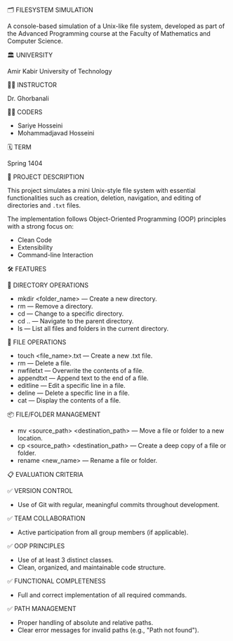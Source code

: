 
🗂️ FILESYSTEM SIMULATION

A console-based simulation of a Unix-like file system, developed as part of the Advanced Programming course at the Faculty of Mathematics and Computer Science.

🏛️ UNIVERSITY

Amir Kabir University of Technology

👨‍🏫 INSTRUCTOR

Dr. Ghorbanali

👨‍💻 CODERS
- Sariye Hosseini
- Mohammadjavad Hosseini

🗓️ TERM

Spring 1404

📘 PROJECT DESCRIPTION

This project simulates a mini Unix-style file system with essential functionalities such as creation, deletion, navigation, and editing of directories and `.txt` files.

The implementation follows Object-Oriented Programming (OOP) principles with a strong focus on:
- Clean Code
- Extensibility
- Command-line Interaction

🛠️ FEATURES

📁 DIRECTORY OPERATIONS
- mkdir <path> <folder_name> — Create a new directory.
- rm <path> — Remove a directory.
- cd <path> — Change to a specific directory.
- cd .. — Navigate to the parent directory.
- ls — List all files and folders in the current directory.

📄 FILE OPERATIONS
- touch <path> <file_name>.txt — Create a new .txt file.
- rm <path> — Delete a file.
- nwfiletxt <path> — Overwrite the contents of a file.
- appendtxt <path> — Append text to the end of a file.
- editline <path> <line> <text> — Edit a specific line in a file.
- deline <path> <line> — Delete a specific line in a file.
- cat <path> — Display the contents of a file.

📦 FILE/FOLDER MANAGEMENT
- mv <source_path> <destination_path> — Move a file or folder to a new location.
- cp <source_path> <destination_path> — Create a deep copy of a file or folder.
- rename <path> <new_name> — Rename a file or folder.

📋 EVALUATION CRITERIA

✅ VERSION CONTROL
- Use of Git with regular, meaningful commits throughout development.

✅ TEAM COLLABORATION
- Active participation from all group members (if applicable).

✅ OOP PRINCIPLES
- Use of at least 3 distinct classes.
- Clean, organized, and maintainable code structure.

✅ FUNCTIONAL COMPLETENESS
- Full and correct implementation of all required commands.

✅ PATH MANAGEMENT
- Proper handling of absolute and relative paths.
- Clear error messages for invalid paths (e.g., "Path not found").
